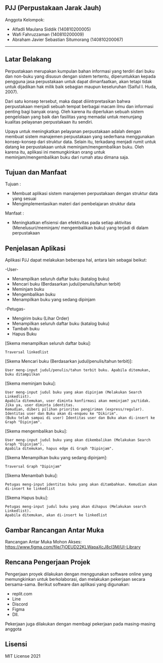 ## PJJ (Perpustakaan Jarak Jauh)

Anggota Kelompok:
* Alfadli Maulana Siddik	            (140810200005)
* Wafi Fahruzzaman                      (140810200009)
* Abraham Javier Sebastian Situmorang   (140810200067)
---
## Latar Belakang
Perpustakaan merupakan kumpulan bahan informasi yang terdiri dari buku dan non-buku yang disusun dengan sistem tertentu, diperuntukkan kepada pengguna jasa perpustakaan untuk dapat dimanfaatkan, akan tetapi tidak untuk dijadikan hak milik baik sebagian maupun keseluruhan (Saiful I. Huda, 2007). 

Dari satu konsep tersebut, maka dapat diiintrpretasikan bahwa perpustakaan menjadi sebuah tempat berbagai macam ilmu dan informasi penting bagi banyak orang. Oleh karena itu diperlukan sebuah sistem pengelolaan yang baik dan fasilitas yang memadai untuk menunjang kualitas pelayanan perpustakaan itu sendiri.

Upaya untuk meningkatkan pelayanan perpustakaan adalah dengan membuat sistem manajemen perpustakaan yang sederhana menggunakan konsep-konsep dari struktur data. Selain itu, terkadang menjadi rumit untuk datang ke perpustakaan untuk meminjam/mengembalikan buku. Oleh karena itu, aplikasi ini memungkinkan orang untuk meminjam/mengembalikan buku dari rumah atau dimana saja.


## Tujuan dan Manfaat
Tujuan :
* Membuat aplikasi sistem manajemen perpustakaan dengan struktur data yang sesuai
* Mengimplementasikan materi dari pembelajaran struktur data

Manfaat :
* Meningkatkan efisiensi dan efektivitas pada setiap aktivitas (Menelusuri/meminjam/ mengembalikan buku) yang terjadi di dalam perpustakaan



## Penjelasan Aplikasi
Aplikasi PJJ dapat melakukan beberapa hal, antara lain sebagai beikut:

-User-
* Menampilkan seluruh daftar buku (katalog buku)
* Mencari buku (Berdasarkan judul/penulis/tahun terbit)
* Meminjam buku
* Mengembalikan buku
* Menampilkan buku yang sedang dipinjam

-Petugas-
* Mengirim buku (Lihar Order)
* Menampilkan seluruh daftar buku (katalog buku) 
* Tambah buku
* Hapus Buku

[Skema menampilkan seluruh daftar buku]:
```shell
Traversal linkedlist
```

[Skema Mencari buku (Berdasarkan judul/penulis/tahun  terbit)]:
```shell
User meng-input judul/penulis/tahun terbit buku. Apabila ditemukan, buku ditampilkan
```

[Skema meminjam buku]:
```shell
User meng-input judul buku yang akan dipinjam (Melakukan Search Linkedlist). 
Apabila ditemukan, user diminta konfirmasi akan meminjam? ya/tidak. Jika ya, user diminta identitas. 
Kemudian, diberi pilihan prioritas pengiriman (express/regular). 
Identitas user dan Buku akan di-enqueu ke "Dikirim". 
(Buku telah sampai di user) Identitas user dan Buku akan di-insert ke Graph "Dipinjam".
```

[Skema mengembalikan buku]:
```shell
User meng-input judul buku yang akan dikembalikan (Melakukan Search Graph "Dipinjam"). 
Apabila ditemukan, hapus edge di Graph "Dipinjam".
```

[Skema Menampilkan buku yang sedang dipinjam]:
```shell
Traversal Graph "Dipinjam"
```
[Skema Menambah buku]:
```shell
Petugas meng-input identitas buku yang akan ditambahkan. Kemudian akan di-insert ke linkedlist 
```

[Skema Hapus buku]:
```shell
Petugas meng-input judul buku yang akan dihapus (Melakukan search Linkedlist). 
Apabila ditemukan, akan di-insert ke linkedlist 
```

## Gambar Rancangan Antar Muka
Rancangan Antar Muka Mohon Akses: 
https://www.figma.com/file/7jOEUD22KLWapaXcJ8cI3M/UI-Library


## Rencana Pengerjaan Projek
Pengerjaan proyek dilakukan dengan menggunakan software online yang memungkinkan untuk berkolaborasi, dan melakukan pekerjaan secara bersama-sama. Berikut software dan aplikasi yang digunakan:

* replit.com
* Line
* Discord
* Figma
* Dll.

Pekerjaan juga dilakukan dengan membagi pekerjaan pada masing-masing anggota


## Lisensi

MIT License 2021